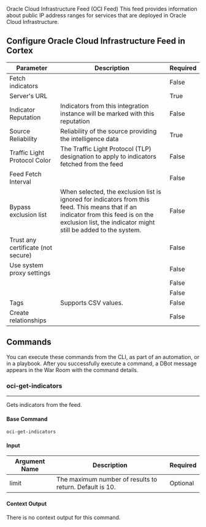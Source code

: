 Oracle Cloud Infrastructure Feed (OCI Feed)
This feed provides information about public IP address ranges for services that are deployed in Oracle Cloud Infrastructure.

## Configure Oracle Cloud Infrastructure Feed in Cortex


| **Parameter** | **Description** | **Required** |
| --- | --- | --- |
| Fetch indicators |  | False |
| Server's URL |  | True |
| Indicator Reputation | Indicators from this integration instance will be marked with this reputation | False |
| Source Reliability | Reliability of the source providing the intelligence data | True |
| Traffic Light Protocol Color | The Traffic Light Protocol \(TLP\) designation to apply to indicators fetched from the feed | False |
| Feed Fetch Interval |  | False |
| Bypass exclusion list | When selected, the exclusion list is ignored for indicators from this feed. This means that if an indicator from this feed is on the exclusion list, the indicator might still be added to the system. | False |
| Trust any certificate (not secure) |  | False |
| Use system proxy settings |  | False |
|  |  | False |
|  |  | False |
| Tags | Supports CSV values. | False |
| Create relationships |  | False |


## Commands

You can execute these commands from the CLI, as part of an automation, or in a playbook.
After you successfully execute a command, a DBot message appears in the War Room with the command details.

### oci-get-indicators

***
Gets indicators from the feed.

#### Base Command

`oci-get-indicators`

#### Input

| **Argument Name** | **Description** | **Required** |
| --- | --- | --- |
| limit | The maximum number of results to return. Default is 10. | Optional | 

#### Context Output

There is no context output for this command.